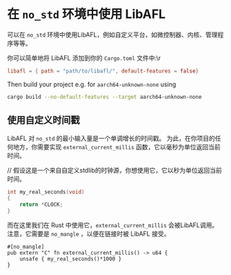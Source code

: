 # 在 `no_std` 环境中使用 LibAFL

可以在 `no_std` 环境中使用LibAFL，例如自定义平台，如微控制器、内核、管理程序等等。

你可以简单地将 LibAFL 添加到你的 `Cargo.toml` 文件中:\r

```toml
libafl = { path = "path/to/libafl/", default-features = false}
```

Then build your project e.g. for `aarch64-unknown-none` using
```sh
cargo build --no-default-features --target aarch64-unknown-none
```

## 使用自定义时间戳

LibAFL 对 `no_std` 的最小输入量是一个单调增长的时间戳。
为此，在你项目的任何地方，你需要实现 `external_current_millis` 函数，它以毫秒为单位返回当前时间。

// 假设这是一个来自自定义stdlib的时钟源，你想使用它，它以秒为单位返回当前时间。

```c
int my_real_seconds(void)
{
    return *CLOCK;
}
```

而在这里我们在 Rust 中使用它，`external_current_millis` 会被LibAFL调用。
注意，它需要是 `no_mangle` ，以便在链接时被 LibAFL 接受。

```rust,ignore
#[no_mangle]
pub extern "C" fn external_current_millis() -> u64 {
    unsafe { my_real_seconds()*1000 }
}
```
